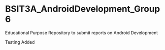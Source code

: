 # BSIT3A_AndroidDevelopment_Group6
Educational Purpose Repository to submit reports on Android Development

Testing
Added